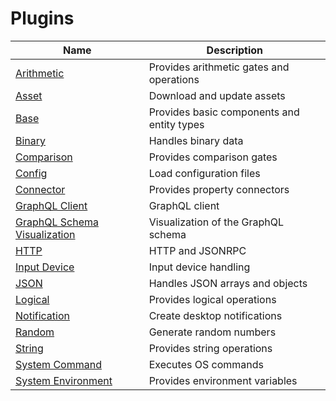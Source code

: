 # Plugins

| Name                                                                      | Description                                |
|---------------------------------------------------------------------------|--------------------------------------------|
| [Arithmetic](./Plugins_Arithmetic.md)                                     | Provides arithmetic gates and operations   |
| [Asset](./Plugins_Asset.md)                                               | Download and update assets                 |
| [Base](./Plugins_Base.md)                                                 | Provides basic components and entity types |
| [Binary](./Plugins_Binary.md)                                             | Handles binary data                        |
| [Comparison](./Plugins_Comparison.md)                                     | Provides comparison gates                  |
| [Config](./Plugins_Config.md)                                             | Load configuration files                   |
| [Connector](./Plugins_Connector.md)                                       | Provides property connectors               |
| [GraphQL Client](./Plugins_GraphQL_Client.md)                             | GraphQL client                             |
| [GraphQL Schema Visualization](./Plugins_GraphQL_Schema_Visualization.md) | Visualization of the GraphQL schema        |
| [HTTP](./Plugins_HTTP.md)                                                 | HTTP and JSONRPC                           |
| [Input Device](./Plugins_Input_Device.md)                                 | Input device handling                      |
| [JSON](./Plugins_JSON.md)                                                 | Handles JSON arrays and objects            |
| [Logical](./Plugins_Logical.md)                                           | Provides logical operations                |
| [Notification](./Plugins_Notification.md)                                 | Create desktop notifications               |
| [Random](./Plugins_Random.md)                                             | Generate random numbers                    |
| [String](./Plugins_String.md)                                             | Provides string operations                 |
| [System Command](./Plugins_System_Command.md)                             | Executes OS commands                       |
| [System Environment](./Plugins_System_Environment.md)                     | Provides environment variables             |

